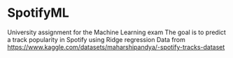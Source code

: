 # SpotifyML
University assignment for the Machine Learning exam
The goal is to predict a track popularity in Spotify using Ridge regression
Data from <https://www.kaggle.com/datasets/maharshipandya/-spotify-tracks-dataset>
